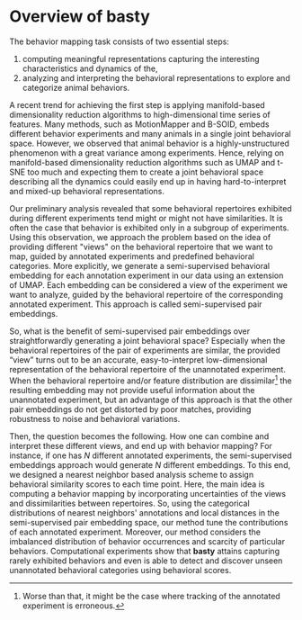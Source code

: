 # Overview of **basty**

The behavior mapping task consists of two essential steps:

  1. computing meaningful representations capturing the interesting characteristics and dynamics of the,
  2. analyzing and interpreting the behavioral representations to explore and categorize animal behaviors.

A recent trend for achieving the first step is applying manifold-based dimensionality reduction algorithms to high-dimensional time series of features.
Many methods, such as MotionMapper and B-SOID, embeds different behavior experiments and many animals in a single joint behavioral space.
However, we observed that animal behavior is a highly-unstructured phenomenon with a great variance among experiments.
Hence, relying on manifold-based dimensionality reduction algorithms such as UMAP and t-SNE too much and expecting them to create a joint behavioral space describing all the dynamics could easily end up in having hard-to-interpret and mixed-up behavioral representations.

Our preliminary analysis revealed that some behavioral repertoires exhibited during different experiments tend might or might not have similarities.
It is often the case that behavior is exhibited only in a subgroup of experiments.
Using this observation, we approach the problem based on the idea of providing different "views" on the behavioral repertoire that we want to map, guided by annotated experiments and predefined behavioral categories.
More explicitly, we generate a semi-supervised behavioral embedding for each annotation experiment in our data using an extension of UMAP.
Each embedding can be considered a view of the experiment we want to analyze, guided by the behavioral repertoire of the corresponding annotated experiment.
This approach is called semi-supervised pair embeddings.

So, what is the benefit of semi-supervised pair embeddings over straightforwardly generating a joint behavioral space?
Especially when the behavioral repertoires of the pair of experiments are similar, the provided “view” turns out to be an accurate, easy-to-interpret low-dimensional representation of the behavioral repertoire of the unannotated experiment.
When the behavioral repertoire and/or feature distribution are dissimilar[^1] the resulting embedding may not provide useful information about the unannotated experiment, but an advantage of this approach is that the other pair embeddings do not get distorted by poor matches, providing robustness to noise and behavioral variations.

[^1]: Worse than that, it might be the case where tracking of the annotated experiment is erroneous.

Then, the question becomes the following.
How one can combine and interpret these different views, and end up with behavior mapping?
For instance, if one has $N$ different annotated experiments, the semi-supervised embeddings approach would generate $N$ different embeddings.
To this end, we designed a nearest neighbor based analysis scheme to assign behavioral similarity scores to each time point.
Here, the main idea is computing a behavior mapping by incorporating uncertainties of the views and dissimilarities between repertoires.
So, using the categorical distributions of nearest neighbors' annotations and local distances in the semi-supervised pair embedding space, our method tune the contributions of each annotated experiment.
Moreover, our method considers the imbalanced distribution of behavior occurrences and scarcity of particular behaviors.
Computational experiments show that **basty** attains capturing rarely exhibited behaviors and even is able to detect and discover unseen unannotated behavioral categories using behavioral scores.
